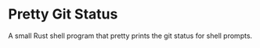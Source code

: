# Pretty Git Status

A small Rust shell program that pretty prints the git status for shell prompts.
